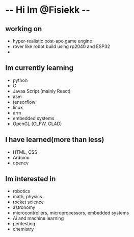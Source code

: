 # -- Hi Im @Fisiekk --

## **working on**
- hyper-realistic post-apo game engine
- rover like robot build using rp2040 and ESP32
- 

## **Im currently learning**
- python
- C
- Javaa Script (mainly React)
- asm
- tensorflow
- linux
- arm
- embedded systems
- OpenGL (GLFW, GLAD)

## **I have learned(more than less)**
- HTML, CSS
- Arduino
- opencv

## **Im interested in**
- robotics
- math, physics
- rocket science
- astronomy
- microcontrollers, microprocessors, embedded systems
- Ai and machine learning
- pentesting
- chemistry
